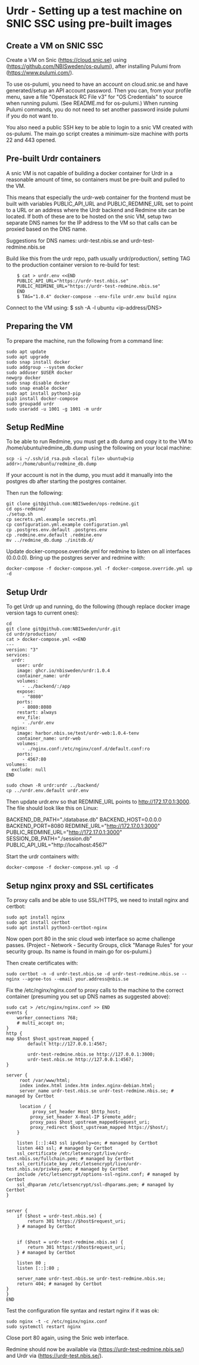 # Urdr - Setting up a test machine on SNIC SSC using pre-built images

## Create a VM on SNIC SSC
Create a VM on Snic (https://cloud.snic.se) using (https://github.com/NBISweden/os-pulumi), after installing Pulumi from (https://www.pulumi.com/).

To use os-pulumi, you need to have an account on cloud.snic.se and have generated/setup an API account password. Then you can, from your profile menu, save a file "Openstack RC File v3" for "OS Credentials" to source when running pulumi. (See README.md for os-pulumi.) When running Pulumi commands, you do not need to set another password inside pulumi if you do not want to.

You also need a public SSH key to be able to login to a snic VM created with os-pulumi. The main.go script creates a minimum-size machine with ports 22 and 443 opened.

## Pre-built Urdr containers

A snic VM is not capable of building a docker container for Urdr in a reasonable amount of time, so containers must be pre-built and pulled to the VM.

This means that especially the urdr-web container for the frontend must be built with variables PUBLIC_API_URL and PUBLIC_REDMINE_URL set to point to a URL or an address where the Urdr backend and Redmine site can be located. If both of these are to be hosted on the snic VM, setup two separate DNS names for the IP address to the VM so that calls can be proxied based on the DNS name.

Suggestions for DNS names: urdr-test.nbis.se and urdr-test-redmine.nbis.se

Build like this from the urdr repo, path usually urdr/production/, setting TAG to the production container version to re-build for test:

```command
    $ cat > urdr.env <<END
    PUBLIC_API_URL="https://urdr-test.nbis.se"
    PUBLIC_REDMINE_URL="https://urdr-test-redmine.nbis.se"
    END
    $ TAG="1.0.4" docker-compose --env-file urdr.env build nginx 
```

Connect to the VM using:
    $ ssh -A -l ubuntu <ip-address/DNS>

## Preparing the VM

To prepare the machine, run the following from a command line:

```command
sudo apt update
sudo apt upgrade
sudo snap install docker
sudo addgroup --system docker
sudo adduser $USER docker
newgrp docker
sudo snap disable docker
sudo snap enable docker
sudo apt install python3-pip
pip3 install docker-compose
sudo groupadd urdr
sudo useradd -u 1001 -g 1001 -m urdr
```

## Setup RedMine

To be able to run Redmine, you must get a db dump and copy it to the VM to /home/ubuntu/redmine_db.dump using the following on your local machine:

```command
scp -i ~/.ssh/id_rsa.pub <local file> ubuntu@<ip addr>:/home/ubuntu/redmine_db.dump
```

If your account is not in the dump, you must add it manually into the postgres db after starting the postgres container.

Then run the following:

```command
git clone git@github.com:NBISweden/ops-redmine.git
cd ops-redmine/
./setup.sh
cp secrets.yml.example secrets.yml
cp configuration.yml.example configuration.yml
cp .postgres.env.default .postgres.env
cp .redmine.env.default .redmine.env
mv ../redmine_db.dump ./initdb.d/
```

Update docker-compose.override.yml for redmine to listen on all interfaces (0.0.0.0).
Bring up the postgres server and redmine with:

```command
docker-compose -f docker-compose.yml -f docker-compose.override.yml up -d
```

## Setup Urdr

To get Urdr up and running, do the following (though replace docker image version tags to current ones):

```command
cd
git clone git@github.com:NBISweden/urdr.git
cd urdr/production/
cat > docker-compose.yml <<END
---
version: "3"
services:
  urdr:
    user: urdr
    image: ghcr.io/nbisweden/urdr:1.0.4
    container_name: urdr
    volumes:
      - ../backend/:/app
    expose:
      - "8080"
    ports:
      - 8080:8080
    restart: always
    env_file:
      - ./urdr.env
  nginx:
    image: harbor.nbis.se/test/urdr-web:1.0.4-tenv
    container_name: urdr-web
    volumes:
      - ./nginx.conf:/etc/nginx/conf.d/default.conf:ro
    ports:
      - 4567:80
volumes:
  exclude: null
END

sudo chown -R urdr:urdr ../backend/
cp ../urdr.env.default urdr.env
```

Then update urdr.env so that REDMINE_URL points to http://172.17.0.1:3000. The file should look like this on Linux:

BACKEND_DB_PATH="./database.db"
BACKEND_HOST=0.0.0.0
BACKEND_PORT=8080
REDMINE_URL="http://172.17.0.1:3000"
PUBLIC_REDMINE_URL="http://172.17.0.1:3000"
SESSION_DB_PATH="./session.db"
PUBLIC_API_URL="http://localhost:4567"

Start the urdr containers with:

```command
docker-compose -f docker-compose.yml up -d
```

## Setup nginx proxy and SSL certificates
To proxy calls and be able to use SSL/HTTPS, we need to install nginx and certbot:

```command
sudo apt install nginx
sudo apt install certbot
sudo apt install python3-certbot-nginx
```

Now open port 80 in the snic cloud web interface so acme challenge passes. (Project - Network - Security Groups, click "Manage Rules" for your security group. Its name is found in main.go for os-pulumi.)

Then create certificates with:

```command
sudo certbot -n -d urdr-test.nbis.se -d urdr-test-redmine.nbis.se --nginx --agree-tos --email your.address@nbis.se
```

Fix the /etc/nginx/nginx.conf to proxy calls to the machine to the correct container (presuming you set up DNS names as suggested above):

```command
sudo cat > /etc/nginx/nginx.conf >> END
events {
    worker_connections 768;
    # multi_accept on;
}
http {
map $host $host_upstream_mapped {
        default http://127.0.0.1:4567;

        urdr-test-redmine.nbis.se http://127.0.0.1:3000;
        urdr-test.nbis.se http://127.0.0.1:4567;
}

server {
     root /var/www/html;
     index index.html index.htm index.nginx-debian.html;
     server_name urdr-test.nbis.se urdr-test-redmine.nbis.se; # managed by Certbot

     location / {
          proxy_set_header Host $http_host;
         proxy_set_header X-Real-IP $remote_addr;
         proxy_pass $host_upstream_mapped$request_uri;
         proxy_redirect $host_upstream_mapped https://$host/;
    }

    listen [::]:443 ssl ipv6only=on; # managed by Certbot
    listen 443 ssl; # managed by Certbot
    ssl_certificate /etc/letsencrypt/live/urdr-test.nbis.se/fullchain.pem; # managed by Certbot
    ssl_certificate_key /etc/letsencrypt/live/urdr-test.nbis.se/privkey.pem; # managed by Certbot
    include /etc/letsencrypt/options-ssl-nginx.conf; # managed by Certbot
    ssl_dhparam /etc/letsencrypt/ssl-dhparams.pem; # managed by Certbot
}


server {
    if ($host = urdr-test.nbis.se) {
        return 301 https://$host$request_uri;
    } # managed by Certbot


    if ($host = urdr-test-redmine.nbis.se) {
        return 301 https://$host$request_uri;
    } # managed by Certbot

    listen 80 ;
    listen [::]:80 ;

    server_name urdr-test.nbis.se urdr-test-redmine.nbis.se;
    return 404; # managed by Certbot
}
}
END
```

Test the configuration file syntax and restart nginx if it was ok:

```command
sudo nginx -t -c /etc/nginx/nginx.conf
sudo systemctl restart nginx
```

Close port 80 again, using the Snic web interface.

Redmine should now be available via (https://urdr-test-redmine.nbis.se/) and Urdr via (https://urdr-test.nbis.se/).

